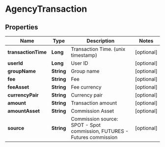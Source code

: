 
# AgencyTransaction

## Properties

Name | Type | Description | Notes
------------ | ------------- | ------------- | -------------
**transactionTime** | **Long** | Transaction Time. (unix timestamp) |  [optional]
**userId** | **Long** | User ID |  [optional]
**groupName** | **String** | Group name |  [optional]
**fee** | **String** | Fee |  [optional]
**feeAsset** | **String** | Fee currency |  [optional]
**currencyPair** | **String** | Currency pair |  [optional]
**amount** | **String** | Transaction amount |  [optional]
**amountAsset** | **String** | Commission Asset |  [optional]
**source** | **String** | Commission source: SPOT - Spot commission, FUTURES - Futures commission |  [optional]

